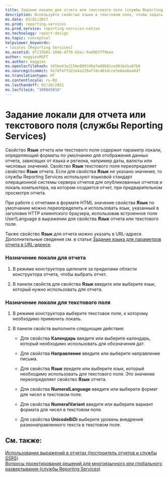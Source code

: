 ```yaml
---
title: Задание локали для отчета или текстового поля (службы Reporting Services) | Документы Майкрософт
description: Используйте свойство языка в текстовом поле, чтобы задать языковой стандарт для форматов, отображающих данные, которые отличаются по языку и региону, в построителе отчетов.
ms.date: 03/01/2017
ms.prod: reporting-services
ms.prod_service: reporting-services-native
ms.technology: report-design
ms.topic: conceptual
helpviewer_keywords:
- locales [Reporting Services]
ms.assetid: df115b01-184b-47f0-b5ec-0ad965ff9bee
author: maggiesMSFT
ms.author: maggies
ms.openlocfilehash: 345be03e2156e9097d9a7e60681ce901bd1e87b0
ms.sourcegitcommit: 917df4ffd22e4a229af7dc481dcce3ebba0aa4d7
ms.translationtype: HT
ms.contentlocale: ru-RU
ms.lasthandoff: 02/10/2021
ms.locfileid: "100045016"
---
```

# <a name="set-the-locale-for-a-report-or-text-box-reporting-services"></a>Задание локали для отчета или текстового поля (службы Reporting Services)
  Свойство **Язык** отчета или текстового поля содержит параметр локали, определяющий форматы по умолчанию для отображения данных отчета, зависящих от языка и региона, например даты, валюты или числовых значений. Свойство **Язык** текстового поля переопределяет свойство **Язык** отчета. Если для свойства **Язык** не указано значения, то службы Reporting Services используют языковой стандарт операционной системы сервера отчетов для опубликованных отчетов и локаль компьютера, на котором создается отчет, при предварительном просмотре отчета.  
  
 При работе с отчетами в формате HTML значение свойства **Язык** по умолчанию можно переопределить и использовать язык, указанный в заголовке HTTP клиентского браузера, использовав встроенное поле User!Language в выражении для свойства **Язык** отчета или текстового поля.  
  
 Также свойство **Язык** для отчета можно указать в URL-адресе. Дополнительные сведения см. в статье [Задание языка для параметров отчета в URL-адресе](../../reporting-services/set-the-language-for-report-parameters-in-a-url.md).  
  
### <a name="to-set-the-locale-for-a-report"></a>Назначение локали для отчета  
  
1.  В режиме конструктора щелкните за пределами области конструктора отчета, чтобы выбрать отчет.  
  
2.  В панели свойств для свойства **Язык** введите или выберите язык, который нужно использовать для отчета.  
  
### <a name="to-set-the-locale-for-a-text-box"></a>Назначение локали для текстового поля  
  
1.  В режиме конструктора выберите текстовое поле, к которому необходимо применить локаль.  
  
2.  В панели свойств выполните следующие действия:  
  
    -   Для свойства **Календарь** введите или выберите календарь, который необходимо использовать для обозначения дат.  
  
    -   Для свойства **Направление** введите или выберите направление письма.  
  
    -   Для свойства **Язык** введите или выберите язык, который необходимо использовать для текстового поля. Это значение переопределяет свойство **Язык** отчета.  
  
    -   Для свойства **NumeralLanguage** введите или выберите формат для чисел в текстовом поле.  
  
    -   Для свойства **NumeralVariant** введите или выберите вариант формата для чисел в текстовом поле.  
  
    -   Для свойства **UnicodeBiDi** выберите уровень внедрения разнонаправленного текста в текстовом поле.  
  
## <a name="see-also"></a>См. также:  
 [Использование выражений в отчетах (построитель отчетов и службы SSRS)](../../reporting-services/report-design/expression-uses-in-reports-report-builder-and-ssrs.md)   
 [Вопросы проектирования решений для многоязычного или глобального развертывания (службы Reporting Services)](/previous-versions/sql/)  
  
